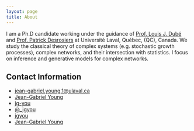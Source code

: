 ```yaml
---
layout: page
title: About
---
```



I am a Ph.D candidate working under the guidance of [Prof. Louis J. Dubé](http://www.dynamica.phy.ulaval.ca) and [Prof. Patrick Desrosiers](http://patrickdesrosier4.wixsite.com/patrickdesrosiers) at Université Laval, Québec, (QC), Canada.
We study the classical theory of complex systems (e.g. stochastic growth processes), complex networks, and their intersection with statistics.
I focus on inference and generative models for complex networks.

<div class="end-of-post"></div>

## Contact Information


<ul class="contact-list">
    <li class="contact-list-item"> 
        <a href="mailto:jean-gabriel.young.1@ulaval.ca"><i class="fa fa-envelope-o" aria-hidden="true"></i> jean-gabriel.young.1@ulaval.ca</a>
    </li>
    <li class="contact-list-item">
        <a href="https://scholar.google.ca/citations?user=qmKcNSoAAAAJ&hl=en"><i class="fa fa-graduation-cap"></i> Jean-Gabriel Young</a>
    </li>
    <li class="contact-list-item">
        <a href="https://github.com/jg-you/"><i class="fa fa-github" aria-hidden="true"></i> jg-you</a>
    </li>
    <li class="contact-list-item"> 
        <a href="http://www.twitter.com/_jgyou"><i class="fa fa-twitter" aria-hidden="true"></i> @_jgyou</a>
    </li>
    <li class="contact-list-item"> 
        <a href="http://stackexchange.com/users/2079477/jgyou?tab=accounts"><i class="fa fa-stack-exchange" aria-hidden="true"></i> jgyou</a>
    </li>
    <li class="contact-list-item"> 
        <a href="http://www.linkedin.com/pub/jean-gabriel-young/59/577/698"><i class="fa fa-linkedin" aria-hidden="true"></i> Jean-Gabriel Young</a>
    </li>
</ul>
